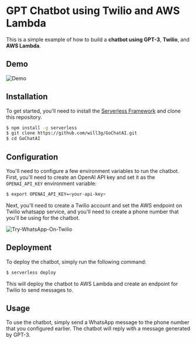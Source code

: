 # GPT Chatbot using Twilio and AWS Lambda

This is a simple example of how to build a **chatbot using GPT-3**, **Twilio**, and **AWS Lambda**.

## Demo

![Demo](https://i.imgur.com/l1pG4fg.gif)

## Installation

To get started, you'll need to install the [Serverless Framework](https://www.serverless.com/framework/docs/getting-started/) and clone this repository.

```bash
$ npm install -g serverless
$ git clone https://github.com/will3g/GoChatAI.git
$ cd GoChatAI
```

## Configuration

You'll need to configure a few environment variables to run the chatbot. First, you'll need to create an OpenAI API key and set it as the `OPENAI_API_KEY` environment variable:

```bash
$ export OPENAI_API_KEY=<your-api-key>
```

Next, you'll need to create a Twilio account and set the AWS endpoint on Twilio whatsapp service, and you'll need to create a phone number that you'll be using for the chatbot.

![Try-WhatsApp-On-Twilio](https://i.imgur.com/c28v4gml.png)

## Deployment

To deploy the chatbot, simply run the following command:

```bash
$ serverless deploy
```

This will deploy the chatbot to AWS Lambda and create an endpoint for Twilio to send messages to.

## Usage

To use the chatbot, simply send a WhatsApp message to the phone number that you configured earlier. The chatbot will reply with a message generated by GPT-3.